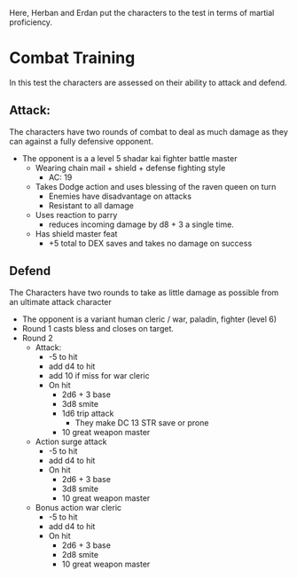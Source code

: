 Here, Herban and Erdan put the characters to the test in terms of martial proficiency.

# Combat Training

In this test the characters are assessed on their ability to attack and defend. 

## Attack:

The characters have two rounds of combat to deal as much damage as they can against a fully defensive opponent.

- The opponent is a a level 5 shadar kai fighter battle master
  - Wearing chain mail + shield + defense fighting style
    - AC: 19
  - Takes Dodge action and uses blessing of the raven queen on turn
    - Enemies have disadvantage on attacks
    - Resistant to all damage
  - Uses reaction to parry
    - reduces incoming damage by d8 + 3 a single time.
  - Has shield master feat
    - +5 total to DEX saves and takes no damage on success

## Defend

The Characters have two rounds to take as little damage as possible from an ultimate attack character

- The opponent is a variant human cleric / war, paladin, fighter (level 6)
- Round 1 casts bless and closes on target.
- Round 2
  - Attack:
    - -5 to hit
    - add d4 to hit
    - add 10 if miss for war cleric
    - On hit
      - 2d6 + 3 base
      - 3d8 smite
      - 1d6 trip attack
        - They make DC 13 STR save or prone
      - 10 great weapon master
  - Action surge attack
    - -5 to hit
    - add d4 to hit
    - On hit
      - 2d6 + 3 base
      - 3d8 smite
      - 10 great weapon master
  - Bonus action war cleric
    - -5 to hit
    - add d4 to hit
    - On hit
      - 2d6 + 3 base
      - 2d8 smite
      - 10 great weapon master
